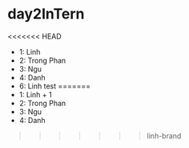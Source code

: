 # day2InTern

<<<<<<< HEAD
-   1: Linh
-   2: Trong Phan
-   3: Ngu
-   4: Danh
-   6: Linh test
=======
-   1: Linh + 1
-   2: Trong Phan
-   3: Ngu
-   4: Danh
>>>>>>> linh-brand
